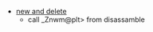 * [new and delete](https://www.lagou.com/lgeduarticle/10469.html)
  * call _Znwm@plt> from disassamble
